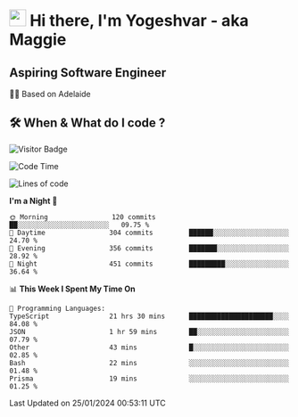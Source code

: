 <h1><img src="https://emojis.slackmojis.com/emojis/images/1531849430/4246/blob-sunglasses.gif?1531849430" width="30"/> Hi there, I'm Yogeshvar - aka Maggie</h1>

## Aspiring Software Engineer
🏂🏻  Based on Adelaide 

## 🛠 When & What do I code ?  

![Visitor Badge](https://visitor-badge.feriirawann.repl.co?username=yogeshvar&repo=yogeshvar&label=Visitors&style=plastic&color=%23457BFF&contentType=svg)

<!--START_SECTION:waka-->
![Code Time](http://img.shields.io/badge/Code%20Time-2%2C631%20hrs%2031%20mins-blue)

![Lines of code](https://img.shields.io/badge/From%20Hello%20World%20I%27ve%20Written-4.1%20million%20lines%20of%20code-blue)

**I'm a Night 🦉** 

```text
🌞 Morning                120 commits         ██░░░░░░░░░░░░░░░░░░░░░░░   09.75 % 
🌆 Daytime                304 commits         ██████░░░░░░░░░░░░░░░░░░░   24.70 % 
🌃 Evening                356 commits         ███████░░░░░░░░░░░░░░░░░░   28.92 % 
🌙 Night                  451 commits         █████████░░░░░░░░░░░░░░░░   36.64 % 
```


📊 **This Week I Spent My Time On** 

```text
💬 Programming Languages: 
TypeScript               21 hrs 30 mins      █████████████████████░░░░   84.08 % 
JSON                     1 hr 59 mins        ██░░░░░░░░░░░░░░░░░░░░░░░   07.79 % 
Other                    43 mins             █░░░░░░░░░░░░░░░░░░░░░░░░   02.85 % 
Bash                     22 mins             ░░░░░░░░░░░░░░░░░░░░░░░░░   01.48 % 
Prisma                   19 mins             ░░░░░░░░░░░░░░░░░░░░░░░░░   01.25 % 
```


 Last Updated on 25/01/2024 00:53:11 UTC
<!--END_SECTION:waka-->
